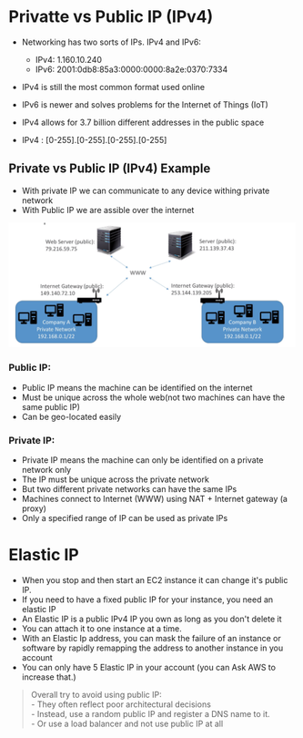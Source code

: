 # Privatte vs Public IP (IPv4)

* Networking has two sorts of IPs. IPv4 and IPv6:
    - IPv4: 1.160.10.240
    - IPv6: 2001:0db8:85a3:0000:0000:8a2e:0370:7334


* IPv4 is still the most common format used online
* IPv6 is newer and solves problems for the Internet of Things (IoT)
* IPv4 allows for 3.7 billion different addresses in the public space
* IPv4 : [0-255].[0-255].[0-255].[0-255]


## Private vs Public IP (IPv4) Example 
- With private IP we can communicate to any device withing private network
- With Public IP we are assible over the internet

![public vs Private](Assets/public_vs_private.png)


### Public IP:
- Public IP means the machine can be identified on the internet 
- Must be unique across the whole web(not two machines can have the same public IP)
- Can be geo-located easily

### Private IP:
- Private IP means the machine can only be identified on a private network only
- The IP must be unique across the private network
- But two different private networks can have the same IPs
- Machines connect to Internet (WWW) using NAT + Internet gateway (a proxy)
- Only a specified range of IP can be used as private IPs

# Elastic IP
- When you stop and then start an EC2 instance it can change it's public IP.
- If you need to have a fixed public IP for your instance, you need an elastic IP
- An Elastic IP is a public IPv4 IP you own as long as you don't delete it
- You can attach it to one instance at a time.
- With an Elastic Ip address, you can mask the failure of an instance or software by rapidly remapping the address to another instance in you account 
- You can only have 5 Elastic IP in your account (you can Ask AWS to increase that.)


> Overall try to avoid using public IP:  
    - They often reflect poor architectural decisions  
    - Instead, use a random public IP and register a DNS name to it.  
    - Or use a load balancer and not use public IP at all




